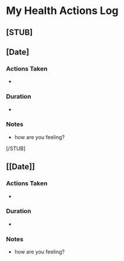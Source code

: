 # My Health Actions Log

## [STUB]
## [Date]

### Actions Taken
- 

### Duration
- 

### Notes
- how are you feeling?

[/STUB]


## [[Date]]

### Actions Taken
- 

### Duration
- 

### Notes
- how are you feeling?
